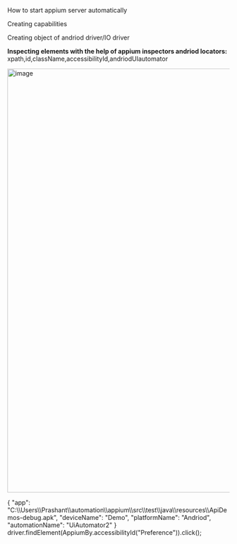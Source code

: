 How to start appium server automatically

Creating capabilities

Creating object of andriod driver/IO driver

**Inspecting elements with the help of appium inspectors
andriod locators:**
xpath,id,className,accessibilityId,andriodUIautomator

<img width="960" alt="image" src="https://github.com/PrashantSinghT99/appium/assets/52065013/38ad231f-b6ff-4d1c-b1b1-906cca703562">

{
  "app": "C:\\\\Users\\\\Prashant\\\\automation\\\\appium\\\\src\\\\test\\\\java\\\\resources\\\\ApiDemos-debug.apk",
  "deviceName": "Demo",
  "platformName": "Andriod",
  "automationName": "UiAutomator2"
}
driver.findElement(AppiumBy.accessibilityId("Preference")).click();

